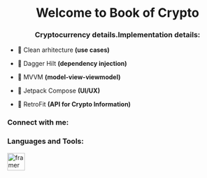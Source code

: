 <h1 align="center">Welcome to Book of Crypto</h1>
<h3 align="center">Cryptocurrency details.Implementation details:</h3>

- 🔭 Clean arhitecture **(use cases)**

- 🌱 Dagger Hilt **(dependency injection)**

- 👯 MVVM **(model-view-viewmodel)**

- 🤝 Jetpack Compose **(UI/UX)**

- 💬 RetroFit **(API for Crypto Information)**

<h3 align="left">Connect with me:</h3>
<p align="left">
</p>

<h3 align="left">Languages and Tools:</h3>
<p align="left"> <a href="https://www.framer.com/" target="_blank" rel="noreferrer"> <img src="https://www.vectorlogo.zone/logos/framer/framer-icon.svg" alt="framer" width="40" height="40"/> </a> </p>